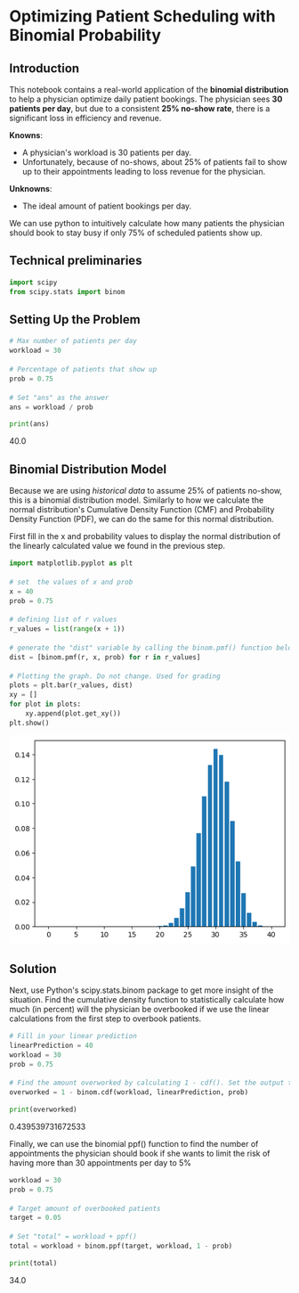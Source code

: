# Optimizing Patient Scheduling with Binomial Probability

## Introduction

This notebook contains a real-world application of the **binomial distribution** to help a physician optimize daily patient bookings. The physician sees **30 patients per day**, but due to a consistent **25% no-show rate**, there is a significant loss in efficiency and revenue.



**Knowns**:
- A physician's workload is 30 patients per day.
- Unfortunately, because of no-shows, about 25% of patients fail to show up to their appointments leading to loss revenue for the physician.

**Unknowns**:
- The ideal amount of patient bookings per day.

We can use python to intuitively calculate how many patients the physician should book to stay busy if only 75% of scheduled patients show up.


## Technical preliminaries

```python
import scipy
from scipy.stats import binom
```

## Setting Up the Problem

```py
# Max number of patients per day
workload = 30

# Percentage of patients that show up
prob = 0.75

# Set "ans" as the answer
ans = workload / prob
```


```python
print(ans)
```

40.0


## Binomial Distribution Model

Because we are using *historical data* to assume 25% of patients no-show, this is a binomial distribution model. Similarly to how we calculate the normal distribution's Cumulative Density Function (CMF) and Probability Density Function (PDF), we can do the same for this normal distribution.

First fill in the x and probability values to display the normal distribution of the linearly calculated value we found in the previous step.


```python
import matplotlib.pyplot as plt

# set  the values of x and prob
x = 40
prob = 0.75

# defining list of r values
r_values = list(range(x + 1))

# generate the "dist" variable by calling the binom.pmf() function below. this will be the list of pmf values
dist = [binom.pmf(r, x, prob) for r in r_values]

# Plotting the graph. Do not change. Used for grading
plots = plt.bar(r_values, dist)
xy = []
for plot in plots:
    xy.append(plot.get_xy())
plt.show()
```



![png](patient_scheduling_files/patient_scheduling_7_0.png)


## Solution

Next, use Python's scipy.stats.binom package to get more insight of the situation. Find the cumulative density function to statistically calculate how much (in percent) will the physician be overbooked if we use the linear calculations from the first step to overbook patients.


```python
# Fill in your linear prediction
linearPrediction = 40
workload = 30
prob = 0.75

# Find the amount overworked by calculating 1 - cdf(). Set the output to a variable called "overworked"
overworked = 1 - binom.cdf(workload, linearPrediction, prob)
```


```python
print(overworked)
```

0.439539731672533


Finally, we can use the binomial ppf() function to find the number of appointments the physician should book if she wants to limit the risk of having more than 30 appointments per day to 5%


```python
workload = 30
prob = 0.75

# Target amount of overbooked patients
target = 0.05

# Set "total" = workload + ppf()
total = workload + binom.ppf(target, workload, 1 - prob)
```


```python
print(total)
```

34.0

